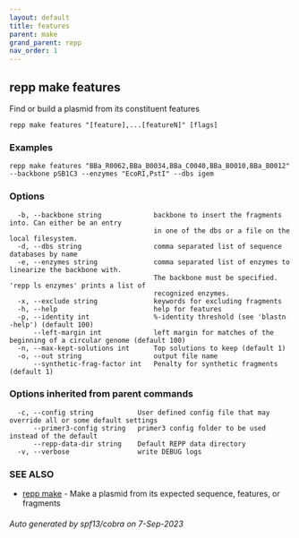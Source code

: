 ```yaml
---
layout: default
title: features
parent: make
grand_parent: repp
nav_order: 1
---
```

## repp make features

Find or build a plasmid from its constituent features

```
repp make features "[feature],...[featureN]" [flags]
```

### Examples

```
repp make features "BBa_R0062,BBa_B0034,BBa_C0040,BBa_B0010,BBa_B0012" --backbone pSB1C3 --enzymes "EcoRI,PstI" --dbs igem
```

### Options

```
  -b, --backbone string             backbone to insert the fragments into. Can either be an entry 
                                    in one of the dbs or a file on the local filesystem.
  -d, --dbs string                  comma separated list of sequence databases by name
  -e, --enzymes string              comma separated list of enzymes to linearize the backbone with.
                                    The backbone must be specified. 'repp ls enzymes' prints a list of
                                    recognized enzymes.
  -x, --exclude string              keywords for excluding fragments
  -h, --help                        help for features
  -p, --identity int                %-identity threshold (see 'blastn -help') (default 100)
      --left-margin int             left margin for matches of the beginning of a circular genome (default 100)
  -n, --max-kept-solutions int      Top solutions to keep (default 1)
  -o, --out string                  output file name
      --synthetic-frag-factor int   Penalty for synthetic fragments (default 1)
```

### Options inherited from parent commands

```
  -c, --config string           User defined config file that may override all or some default settings
      --primer3-config string   primer3 config folder to be used instead of the default
      --repp-data-dir string    Default REPP data directory
  -v, --verbose                 write DEBUG logs
```

### SEE ALSO

* [repp make](repp_make)	 - Make a plasmid from its expected sequence, features, or fragments

###### Auto generated by spf13/cobra on 7-Sep-2023
